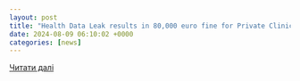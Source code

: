 ```yaml
---
layout: post
title: "Health Data Leak results in 80,000 euro fine for Private Clinic"
date: 2024-08-09 06:10:02 +0000
categories: [news]
---
```


[Читати далі](https://www.datenschutz-notizen.de/gdpr-breach-due-to-health-data-leak-results-in-80000-euro-fine-for-private-clinic-4249295/)
